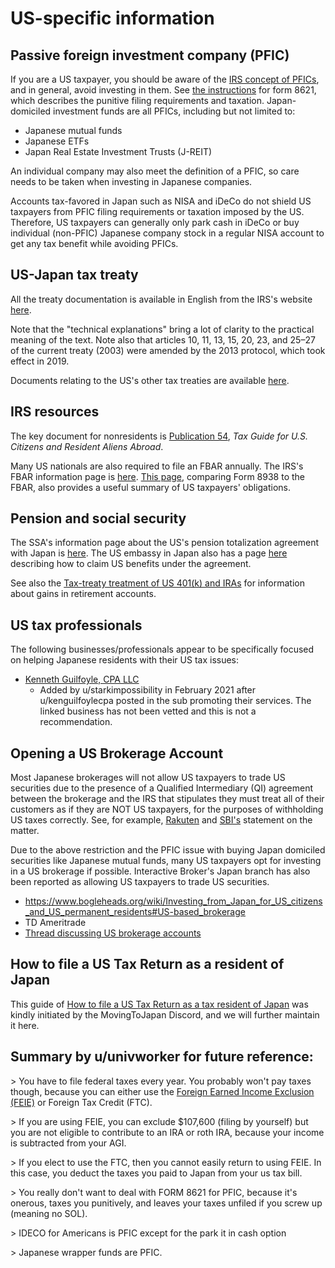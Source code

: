 # US-specific information

## Passive foreign investment company (PFIC)

If you are a US taxpayer, you should be aware of the [IRS concept of PFICs](https://www.irs.gov/forms-pubs/about-form-8621), and in general, avoid investing in them. See [the instructions](https://www.irs.gov/instructions/i8621) for form 8621, which describes the punitive filing requirements and taxation. Japan-domiciled investment funds are all PFICs, including but not limited to:

* Japanese mutual funds
* Japanese ETFs
* Japan Real Estate Investment Trusts (J-REIT)

An individual company may also meet the definition of a PFIC, so care needs to be taken when investing in Japanese companies.

Accounts tax-favored in Japan such as NISA and iDeCo do not shield US taxpayers from PFIC filing requirements or taxation imposed by the US. Therefore, US taxpayers can generally only park cash in iDeCo or buy individual (non-PFIC) Japanese company stock in a regular NISA account to get any tax benefit while avoiding PFICs.

## US-Japan tax treaty

All the treaty documentation is available in English from the IRS's website [here](https://www.irs.gov/businesses/international-businesses/japan-tax-treaty-documents).

Note that the "technical explanations" bring a lot of clarity to the practical meaning of the text. Note also that articles 10, 11, 13, 15, 20, 23, and 25–27 of the current treaty (2003) were amended by the 2013 protocol, which took effect in 2019.

Documents relating to the US's other tax treaties are available [here](https://www.irs.gov/downloads/irs-trty).

## IRS resources

The key document for nonresidents is [Publication 54](https://www.irs.gov/publications/p54), *Tax Guide for U.S. Citizens and Resident Aliens Abroad*.

Many US nationals are also required to file an FBAR annually. The IRS's FBAR information page is [here](https://www.irs.gov/businesses/small-businesses-self-employed/report-of-foreign-bank-and-financial-accounts-fbar). [This page](https://www.irs.gov/businesses/comparison-of-form-8938-and-fbar-requirements), comparing Form 8938 to the FBAR, also provides a useful summary of US taxpayers' obligations.

## Pension and social security

The SSA's information page about the US's pension totalization agreement with Japan is [here](https://www.ssa.gov/international/Agreement_Pamphlets/japan.html). The US embassy in Japan also has a page [here](https://jp.usembassy.gov/u-s-citizen-services/social-security/totalization-agreement/) describing how to claim US benefits under the agreement.

See also the [Tax-treaty treatment of US 401(k) and IRAs](countries/us/401ks-and-iras-under-tax-treaty) for information about gains in retirement accounts.

## US tax professionals

The following businesses/professionals appear to be specifically focused on helping Japanese residents with their US tax issues:

- [Kenneth Guilfoyle, CPA LLC](https://globaltaxsolutionsforamericans.com/)
    - Added by u/starkimpossibility in February 2021 after u/kenguilfoylecpa posted in the sub promoting their services. The linked business has not been vetted and this is not a recommendation.

## Opening a US Brokerage Account
Most Japanese brokerages will not allow US taxpayers to trade US securities due to the presence of a Qualified Intermediary (QI) agreement between the brokerage and the IRS that stipulates they must treat all of their customers as if they are NOT US taxpayers, for the purposes of withholding US taxes correctly. See, for example, [Rakuten](https://www.rakuten-sec.co.jp/web/domestic/stock/rule/us_citizenship_caution.html) and [SBI's](https://search.sbisec.co.jp/v2/popwin/info/home/pop6040_kokuseki_02.html) statement on the matter.

Due to the above restriction and the PFIC issue with buying Japan domiciled securities like Japanese mutual funds, many US taxpayers opt for investing in a US brokerage if possible. Interactive Broker's Japan branch has also been reported as allowing US taxpayers to trade US securities.

- https://www.bogleheads.org/wiki/Investing_from_Japan_for_US_citizens_and_US_permanent_residents#US-based_brokerage
- TD Ameritrade
- [Thread discussing US brokerage accounts](https://www.reddit.com/r/JapanFinance/comments/murk3h/for_americans_with_brokerage_accounts_in_the_us/)

## How to file a US Tax Return as a resident of Japan

This guide of [How to file a US Tax Return as a tax resident of Japan](countries/us/how-to-file-a-tax-return) was kindly initiated by the MovingToJapan Discord, and we will further maintain it here.

## Summary by u/univworker for future reference:

&gt; You have to file federal taxes every year. You probably won't pay taxes though, because you can either use the [Foreign Earned Income Exclusion (FEIE)](https://www.irs.gov/individuals/international-taxpayers/foreign-earned-income-exclusion) or Foreign Tax Credit (FTC).

&gt; If you are using FEIE, you can exclude $107,600 (filing by yourself) but you are not eligible to contribute to an IRA or roth IRA, because your income is subtracted from your AGI.

&gt; If you elect to use the FTC, then you cannot easily return to using FEIE. In this case, you deduct the taxes you paid to Japan from your us tax bill.

&gt; You really don't want to deal with FORM 8621 for PFIC, because it's onerous, taxes you punitively, and leaves your taxes unfiled if you screw up (meaning no SOL).

&gt; IDECO for Americans is PFIC except for the park it in cash option

&gt; Japanese wrapper funds are PFIC.
